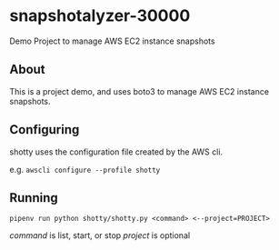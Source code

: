 # snapshotalyzer-30000
Demo Project to manage AWS EC2 instance snapshots

## About

This is a project demo, and uses boto3 to manage AWS EC2 instance snapshots.

## Configuring

shotty uses the configuration file created by the AWS cli.

e.g. `awscli configure --profile shotty`

## Running

`pipenv run python shotty/shotty.py <command> <--project=PROJECT>`

*command* is list, start, or stop
*project* is optional
